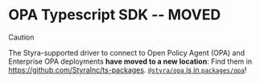 # OPA Typescript SDK -- MOVED

> [!CAUTION]
> The Styra-supported driver to connect to Open Policy Agent (OPA) and Enterprise OPA deployments **have moved to a new location**:
> Find them in https://github.com/StyraInc/ts-packages. [`@styra/opa` is in `packages/opa`](https://github.com/StyraInc/ts-packages/tree/main/packages/opa)!

